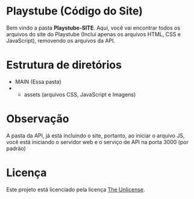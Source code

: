 # Playstube (Código do Site)
Bem vindo a pasta **Playstube-SITE**. Aqui, você vai encontrar todos os arquivos do site do Playstube (Inclui apenas os arquivos HTML, CSS e JavaScript), removendo os arquivos da API.

# Estrutura de diretórios

- MAIN (Essa pasta)
- - assets (arquivos CSS, JavaScript e Imagens)

# Observação
A pasta da API, já está incluindo o site, portanto, ao iniciar o arquivo JS, você está iniciando o servidor web e o serviço de API na porta 3000 (por padrão)

# Licença
Este projeto está licenciado pela licença [The Unlicense](https://github.com/Hsyst/Playstube/blob/main/LICENSE).
